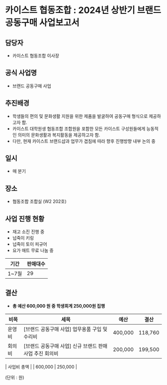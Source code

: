 카이스트 협동조합 : 2024년 상반기 브랜드 공동구매 사업보고서
======

## 담당자
- 카이스트 협동조합 이사장

## 공식 사업명
- 브랜드 공동구매 사업

## 추진배경
- 학생들의 편의 및 문화생활 지원을 위한 제품을 발굴하여 공동구매 형식으로 제공하고자 함.
- 카이스트 대학원생 협동조합 조합원을 포함한 모든 카이스트 구성원들에게 능동적인 의미의 문화생활과 복지활동을 제공하고자 함. 
- 다만, 현재 카이스트 브랜드샵과 업무가 겹침에 따라 향후 진행방향 내부 논의 중
## 일시
- 매 분기

## 장소
- 협동조합 조합실 (W2 202호)

## 사업 진행 현황 
- 재고 소진 진행 중
- 넙죽이 키링
- 넙죽이 토이 피규어
- 요가 매트 무료 나눔 중


| 기간 | 판매대수 |
|---|---|
|1~7월| 29 |
 


## 결산
- **총 예산 600,000 원 중 학생회계 250,000원 집행**

|  비목  |  세목  |  예산  |  결산  |
|---|---|---|---|
| 운영비 | [브랜드 공동구매 사업] 업무용품 구입 및 수리비 | 400,000 | 118,760 |
| 회의비 | [브랜드 공동구매 사업] 신규 브랜드 판매사업 추진 회의비 | 200,000 | 199,500 |

| 사업비 총액 |  | 600,000 | 250,000 |

(단위 : 원)
